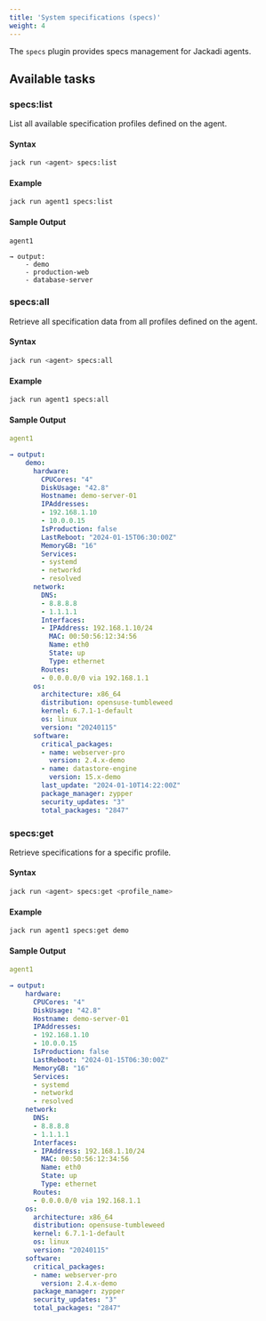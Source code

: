 ```yaml
---
title: 'System specifications (specs)'
weight: 4
---
```


The `specs` plugin provides specs management for Jackadi agents.

## Available tasks

### specs:list

List all available specification profiles defined on the agent.

#### Syntax
```sh
jack run <agent> specs:list
```

#### Example
```sh
jack run agent1 specs:list
```

#### Sample Output
```
agent1

→ output:
    - demo
    - production-web
    - database-server
```

### specs:all

Retrieve all specification data from all profiles defined on the agent.

#### Syntax
```sh
jack run <agent> specs:all
```

#### Example
```sh
jack run agent1 specs:all
```

#### Sample Output
```yaml
agent1

→ output:
    demo:
      hardware:
        CPUCores: "4"
        DiskUsage: "42.8"
        Hostname: demo-server-01
        IPAddresses:
        - 192.168.1.10
        - 10.0.0.15
        IsProduction: false
        LastReboot: "2024-01-15T06:30:00Z"
        MemoryGB: "16"
        Services:
        - systemd
        - networkd
        - resolved
      network:
        DNS:
        - 8.8.8.8
        - 1.1.1.1
        Interfaces:
        - IPAddress: 192.168.1.10/24
          MAC: 00:50:56:12:34:56
          Name: eth0
          State: up
          Type: ethernet
        Routes:
        - 0.0.0.0/0 via 192.168.1.1
      os:
        architecture: x86_64
        distribution: opensuse-tumbleweed
        kernel: 6.7.1-1-default
        os: linux
        version: "20240115"
      software:
        critical_packages:
        - name: webserver-pro
          version: 2.4.x-demo
        - name: datastore-engine
          version: 15.x-demo
        last_update: "2024-01-10T14:22:00Z"
        package_manager: zypper
        security_updates: "3"
        total_packages: "2847"
```

### specs:get

Retrieve specifications for a specific profile.

#### Syntax
```sh
jack run <agent> specs:get <profile_name>
```

#### Example
```sh
jack run agent1 specs:get demo
```

#### Sample Output
```yaml
agent1

→ output:
    hardware:
      CPUCores: "4"
      DiskUsage: "42.8"
      Hostname: demo-server-01
      IPAddresses:
      - 192.168.1.10
      - 10.0.0.15
      IsProduction: false
      LastReboot: "2024-01-15T06:30:00Z"
      MemoryGB: "16"
      Services:
      - systemd
      - networkd
      - resolved
    network:
      DNS:
      - 8.8.8.8
      - 1.1.1.1
      Interfaces:
      - IPAddress: 192.168.1.10/24
        MAC: 00:50:56:12:34:56
        Name: eth0
        State: up
        Type: ethernet
      Routes:
      - 0.0.0.0/0 via 192.168.1.1
    os:
      architecture: x86_64
      distribution: opensuse-tumbleweed
      kernel: 6.7.1-1-default
      os: linux
      version: "20240115"
    software:
      critical_packages:
      - name: webserver-pro
        version: 2.4.x-demo
      package_manager: zypper
      security_updates: "3"
      total_packages: "2847"
```
